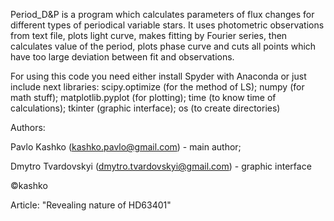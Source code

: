 Period_D&P is a program which calculates parameters of flux changes for different types of periodical variable stars. 
It uses photometric observations from text file, plots light curve, makes fitting by Fourier series, then calculates 
value of the period, plots phase curve and cuts all points which have too large deviation between fit and observations.

For using this code you need either install Spyder with Anaconda or just include next libraries:
scipy.optimize     (for the method of LS);
numpy              (for math stuff);
matplotlib.pyplot  (for plotting);
time               (to know time of calculations);
tkinter            (graphic interface);
os      	       (to create directories)

Authors:

  Pavlo Kashko (kashko.pavlo@gmail.com) - main author;
  
  Dmytro Tvardovskyi (dmytro.tvardovskyi@gmail.com) - graphic interface
  
  ©kashko
 
 Article:
  "Revealing nature of HD63401"
